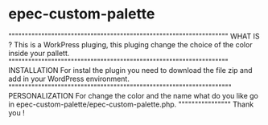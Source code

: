 # epec-custom-palette
"""""""""""""""""""""""""""""""""""""""""""""""""""""""""""""""""""
WHAT IS ?
This is a WorkPress pluging,
this pluging change the choice of the color inside your pallett.
"""""""""""""""""""""""""""""""""""""""""""""""""""""""""""""""""""
INSTALLATION 
For instal the plugin you need to download the file zip and add in your WordPress environment.
""""""""""""""""""""""""""""""""""""""""""""""""""""""""""""""""""""
PERSONALIZATION
For change the color and the name what do you like go in epec-custom-palette/epec-custom-palette.php.
""""""""""""""""
Thank you ! 
